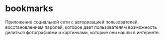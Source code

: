 # bookmarks
Приложение социальной сети с авторизацией пользователей, восстановлением паролей, которое дает пользователям возможность делиться фотографиями и картинками, которые они нашли в интернете.
